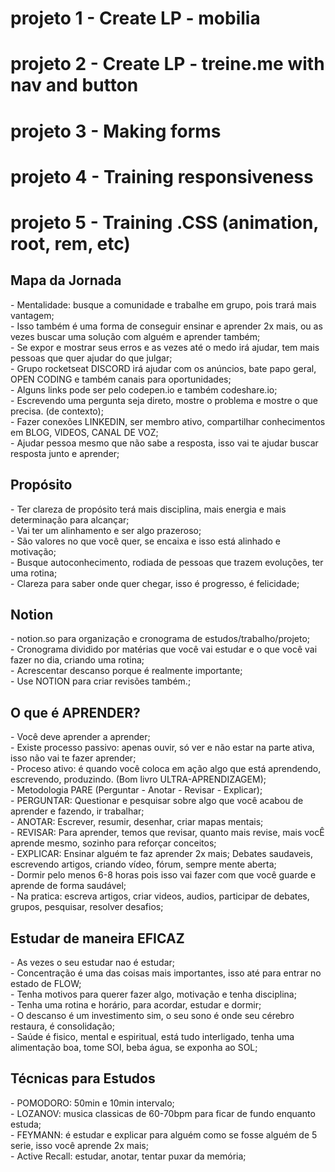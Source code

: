 # projeto 1 - Create LP - mobilia
# projeto 2 - Create LP - treine.me with nav and button
# projeto 3 - Making forms
# projeto 4 - Training responsiveness
# projeto 5 - Training .CSS (animation, root, rem, etc)


<h2> Mapa da Jornada </h2>
- Mentalidade: busque a comunidade e trabalhe em grupo, pois trará mais vantagem; <br>
- Isso também é uma forma de conseguir ensinar e aprender 2x mais, ou as vezes buscar uma solução com alguém e aprender também; <br>
- Se expor e mostrar seus erros e as vezes até o medo irá ajudar, tem mais pessoas que quer ajudar do que julgar; <br>
- Grupo rocketseat DISCORD irá ajudar com os anúncios, bate papo geral, OPEN CODING e também canais para oportunidades; <br>
- Alguns links pode ser pelo codepen.io e também codeshare.io; <br>
- Escrevendo uma pergunta seja direto, mostre o problema e mostre o que precisa. (de contexto); <br>
- Fazer conexões LINKEDIN, ser membro ativo, compartilhar conhecimentos em BLOG, VIDEOS, CANAL DE VOZ; <br>
- Ajudar pessoa mesmo que não sabe a resposta, isso vai te ajudar buscar resposta junto e aprender;  <br>

<h2> Propósito </h2>
- Ter clareza de propósito terá mais disciplina, mais energia e mais determinação para alcançar; <br>
- Vai ter um alinhamento e ser algo prazeroso; <br>
- São valores no que você quer, se encaixa e isso está alinhado e motivação; <br>
- Busque autoconhecimento, rodiada de pessoas que trazem evoluções, ter uma rotina; <br>
- Clareza para saber onde quer chegar, isso é progresso, é felicidade; <br>

<h2> Notion </h2>
- notion.so para organização e cronograma de estudos/trabalho/projeto; <br>
- Cronograma dividido por matérias que você vai estudar e o que você vai fazer no dia, criando uma rotina; <br>
- Acrescentar descanso porque é realmente importante; <br>
- Use NOTION para criar revisões também.; <br>

<h2> O que é APRENDER? </h2>
- Você deve aprender a aprender; <br>
- Existe processo passivo: apenas ouvir, só ver e não estar na parte ativa, isso não vai te fazer aprender; <br>
- Proceso ativo: é quando você coloca em ação algo que está aprendendo, escrevendo, produzindo. (Bom livro ULTRA-APRENDIZAGEM); <br>
- Metodologia PARE (Perguntar - Anotar - Revisar - Explicar); <br>
- PERGUNTAR: Questionar e pesquisar sobre algo que você acabou de aprender e fazendo, ir trabalhar; <br>
- ANOTAR: Escrever, resumir, desenhar, criar mapas mentais; <br>
- REVISAR: Para aprender, temos que revisar, quanto mais revise, mais vocÊ aprende mesmo, sozinho para reforçar conceitos; <br>
- EXPLICAR: Ensinar alguém te faz aprender 2x mais; Debates saudaveis, escrevendo artigos, criando vídeo, fórum, sempre mente aberta; <br>
- Dormir pelo menos 6-8 horas pois isso vai fazer com que você guarde e aprende de forma saudável; <br>
- Na pratica: escreva artigos, criar videos, audios, participar de debates, grupos, pesquisar, resolver desafios; <br>

<h2> Estudar de maneira EFICAZ </h2>
- As vezes o seu estudar nao é estudar; <br>
- Concentração é uma das coisas mais importantes, isso até para entrar no estado de FLOW; <br>
- Tenha motivos para querer fazer algo, motivação e tenha disciplina; <br>
- Tenha uma rotina e horário, para acordar, estudar e dormir; <br>
- O descanso é um investimento sim, o seu sono é onde seu cérebro restaura, é consolidação; <br>
- Saúde é fisico, mental e espiritual, está tudo interligado, tenha uma alimentação boa, tome SOl, beba água, se exponha ao SOL; <br>

<h2> Técnicas para Estudos </h2>
- POMODORO: 50min e 10min intervalo; <br>
- LOZANOV: musica classicas de 60-70bpm para ficar de fundo enquanto estuda; <br>
- FEYMANN: é estudar e explicar para alguém como se fosse alguém de 5 serie, isso você aprende 2x mais; <br>
- Active Recall: estudar, anotar, tentar puxar da memória; <br>

 
